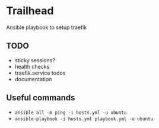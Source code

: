 # Trailhead

Ansible playbook to setup traefik

## TODO

- sticky sessions?
- health checks
- traefik.service todos
- documentation

## Useful commands

- `ansible all -m ping -i hosts.yml -u ubuntu`
- `ansible-playbook -i hosts.yml playbook.yml -u ubuntu`
